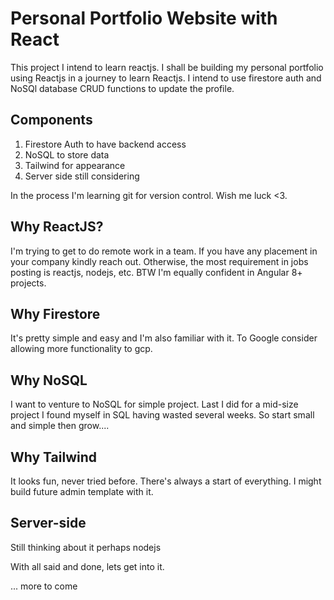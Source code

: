 # Personal Portfolio Website with React

This project I intend to learn reactjs. I shall be building my personal portfolio using Reactjs in a journey to learn Reactjs. I intend to use firestore auth and NoSQl database CRUD functions to update the profile.

## Components
1. Firestore Auth to have backend access
2. NoSQL to store data
3. Tailwind for appearance
4. Server side still considering

In the process I'm learning git for version control. Wish me luck <3.
## Why ReactJS?
I'm trying to get to do remote work in a team. If you have any placement in your company kindly reach out. Otherwise, the most requirement in jobs posting is reactjs, nodejs, etc. BTW I'm equally confident in Angular 8+ projects.

## Why Firestore
It's pretty simple and easy and I'm also familiar with it. To Google consider allowing more functionality to gcp.

## Why NoSQL
I want to venture to NoSQL for simple project. Last I did for a mid-size project I found myself in SQL having wasted several weeks. So start small and simple then grow....

## Why Tailwind
It looks fun, never tried before. There's always a start of everything. I might build future admin template with it.

## Server-side
Still thinking about it perhaps nodejs

With all said and done, lets get into it.

... more to come